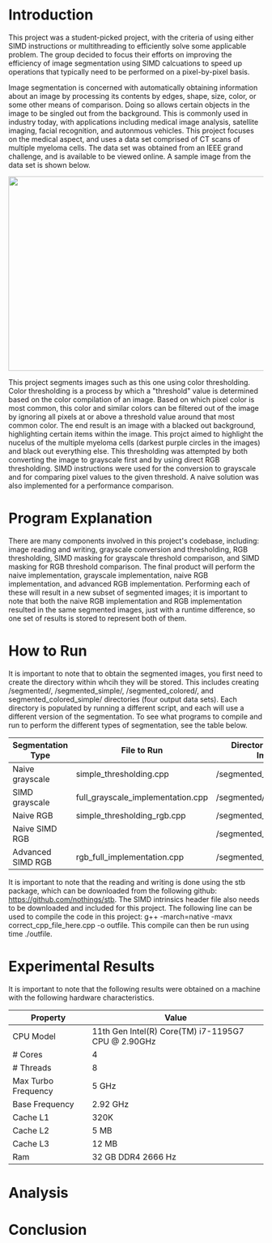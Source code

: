 # Introduction

This project was a student-picked project, with the criteria of using either SIMD instructions or multithreading to efficiently solve some applicable problem.  The group decided to focus their efforts on improving the efficiency of image segmentation using SIMD calcuations to speed up operations that typically need to be performed on a pixel-by-pixel basis.

Image segmentation is concerned with automatically obtaining information about an image by processing its contents by edges, shape, size, color, or some other means of comparison.  Doing so allows certain objects in the image to be singled out from the background.  This is commonly used in industry today, with applications including medical image analysis, satellite imaging, facial recognition, and autonmous vehicles.  This project focuses on the medical aspect, and uses a data set comprised of CT scans of multiple myeloma cells.  The data set was obtained from an IEEE grand challenge, and is available to be viewed online.  A sample image from the data set is shown below.

<img src="https://user-images.githubusercontent.com/89858703/233716971-34f0444b-f366-4014-a7f0-c3f2b70985a8.png"  width="512" height="384">

This project segments images such as this one using color thresholding.  Color thresholding is a process by which a "threshold" value is determined based on the color compilation of an image.  Based on which pixel color is most common, this color and similar colors can be filtered out of the image by ignoring all pixels at or above a threshold value around that most common color.  The end result is an image with a blacked out background, highlighting certain items within the image.  This projct aimed to highlight the nucelus of the multiple myeloma cells (darkest purple circles in the images) and black out everything else.  This thresholding was attempted by both converting the image to grayscale first and by using direct RGB thresholding.  SIMD instructions were used for the conversion to grayscale and for comparing pixel values to the given threshold.  A naive solution was also implemented for a performance comparison.

# Program Explanation

There are many components involved in this project's codebase, including: image reading and writing, grayscale conversion and thresholding, RGB thresholding, SIMD masking for grayscale threshold comparison, and SIMD masking for RGB threshold comparison.  The final product will perform the naive implementation, grayscale implementation, naive RGB implementation, and advanced RGB implementation.  Performing each of these will result in a new subset of segmented images; it is important to note that both the naive RGB implementation and RGB implementation resulted in the same segmented images, just with a runtime difference, so one set of results is stored to represent both of them.


# How to Run

It is important to note that to obtain the segmented images, you first need to create the directory within whcih they will be stored.  This includes creating /segmented/, /segmented_simple/, /segmented_colored/, and segmented_colored_simple/ directories (four output data sets).  Each directory is populated by running a different script, and each will use a different version of the segmentation.  To see what programs to compile and run to perform the different types of segmentation, see the table below.

| Segmentation Type | File to Run | Directory for Output Images |
| --- | --- | --- |
| Naive grayscale | simple_thresholding.cpp | /segmented_simple/ |
| SIMD grayscale | full_grayscale_implementation.cpp | /segmented/ |
| Naive RGB | simple_thresholding_rgb.cpp | /segmented_colored_simple/ |
| Naive SIMD RGB |  | /segmented_colored/ |
| Advanced SIMD RGB | rgb_full_implementation.cpp | /segmented_colored/ |

It is important to note that the reading and writing is done using the stb package, which can be downloaded from the following github: https://github.com/nothings/stb.  The SIMD intrinsics header file also needs to be downloaded and included for this project.  The following line can be used to compile the code in this project: g++ -march=native -mavx correct_cpp_file_here.cpp -o outfile.  This compile can then be run using time ./outfile.

# Experimental Results

It is important to note that the following results were obtained on a machine with the following hardware characteristics.

| Property | Value |
| --- | --- |
| CPU Model | 11th Gen Intel(R) Core(TM) i7-1195G7 CPU @ 2.90GHz |
| # Cores | 4 |
| # Threads | 8 |
| Max Turbo Frequency | 5 GHz |
| Base Frequency | 2.92 GHz |
| Cache L1 | 320K |
| Cache L2 | 5 MB |
| Cache L3 | 12 MB |
|Ram | 32 GB DDR4 2666 Hz |



# Analysis




# Conclusion



